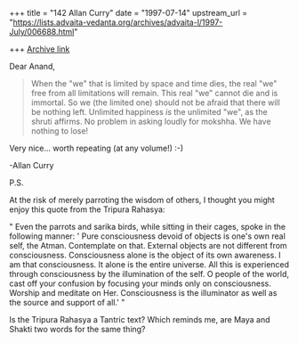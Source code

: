 +++
title = "142 Allan Curry"
date = "1997-07-14"
upstream_url = "https://lists.advaita-vedanta.org/archives/advaita-l/1997-July/006688.html"

+++
[Archive link](https://lists.advaita-vedanta.org/archives/advaita-l/1997-July/006688.html)

Dear Anand,

> When the "we" that is limited by space and time dies, the real "we" free
> from all limitations will remain. This real "we" cannot die and is
> immortal. So we (the limited one) should not be afraid that there will
> be nothing left. Unlimited happiness *is* the unlimited "we", as the
> shruti affirms. No problem in asking loudly for mokshha. We have nothing
> to lose!
>

Very nice... worth repeating (at any volume!)  :-)

-Allan Curry

P.S.

At the risk of merely parroting the wisdom of others, I thought you might
enjoy this quote from the Tripura Rahasya:

" Even the parrots and sarika birds, while sitting in their cages, spoke in
the following manner: ' Pure consciousness devoid of objects is one's own
real self, the Atman. Contemplate on that. External objects are not
different from consciousness. Consciousness alone is the object of its own
awareness. I am that consciousness. It alone is the entire universe. All
this is experienced through consciousness by the illumination of the self.
O people of the world, cast off your confusion by focusing your minds only
on consciousness. Worship and meditate on Her. Consciousness is the
illuminator as well as the source and support of all.' "

Is the Tripura Rahasya a Tantric text?  Which reminds me, are Maya and
Shakti two words for the same thing?

